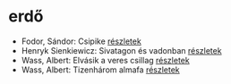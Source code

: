 # erdő

- Fodor, Sándor: Csipike [részletek](../_details/Fodor%2C%20S%C3%A1ndor.md#id_391)
- Henryk Sienkiewicz: Sivatagon és vadonban [részletek](../_details/Henryk%20Sienkiewicz.md#id_382)
- Wass, Albert: Elvásik a veres csillag [részletek](../_details/Wass%2C%20Albert.md#id_211)
- Wass, Albert: Tizenhárom almafa [részletek](../_details/Wass%2C%20Albert.md#id_216)